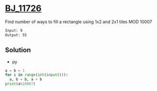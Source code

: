 # [BJ_11726](https://acmicpc.net/problem/11726)

Find number of ways to fill a rectangle using 1x2 and 2x1 tiles MOD 10007

```txt
Input: 9
Output: 55
```

## Solution

* py

```py
a = b = 1
for i in range(int(input())):
  a, b = b, a + b
print(a%10007)
```
